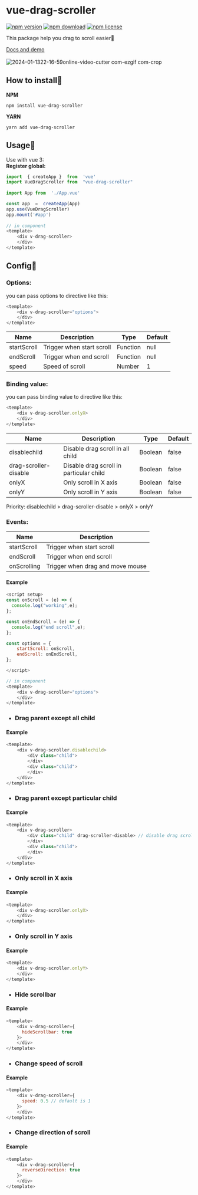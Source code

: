
# vue-drag-scroller
<!-- tag -->
[![npm version](https://img.shields.io/npm/v/vue-drag-scroller.svg)](https://www.npmjs.com/package/vue-drag-scroller)
[![npm download](https://img.shields.io/npm/dm/vue-drag-scroller.svg)](https://www.npmjs.com/package/vue-drag-scroller)
[![npm license](https://img.shields.io/npm/l/vue-drag-scroller.svg)](https://www.npmjs.com/package/vue-drag-scroller)
<!-- endtag -->
This package help you drag to scroll easier🌟 <br>
<!-- add demo https://hinam.site/vue-drag-scroller/ -->
[Docs and demo](https://huynamboz.github.io/docs/vue-drag-scroller/) <br> <br>
![2024-01-1322-16-59online-video-cutter com-ezgif com-crop](https://github.com/huynamboz/vue-drag-scroller/assets/38585889/d4143c76-9240-4163-a444-00bae811a138)

## How to install🔖
**NPM**

    npm install vue-drag-scroller
**YARN**

    yarn add vue-drag-scroller

## Usage🔖

Use with vue 3: <br>
	**Register global:**
```javascript
import  { createApp }  from  'vue'
import VueDragScroller from  "vue-drag-scroller"
       
import App from  './App.vue'

const app  =  createApp(App)
app.use(VueDragScroller)
app.mount('#app')
  
// in component
<template>
	<div v-drag-scroller>
	</div>
</template>
```

## Config🔖
### Options:
you can pass options to directive like this:
```javascript
<template>
    <div v-drag-scroller="options">
    </div>
</template>
```
| Name | Description | Type | Default |
|--|--|--|--|
| startScroll | Trigger when start scroll | Function | null |
| endScroll | Trigger when end scroll | Function | null |
| speed | Speed of scroll | Number | 1 |
### Binding value:
you can pass binding value to directive like this:
```javascript
<template>
    <div v-drag-scroller.onlyX>
    </div>
</template>
```
| Name | Description | Type | Default |
|--|--|--|--|
| disablechild | Disable drag scroll in all child | Boolean | false |
| drag-scroller-disable | Disable drag scroll in particular child | Boolean | false |
| onlyX | Only scroll in X axis | Boolean | false |
| onlyY | Only scroll in Y axis | Boolean | false |

Priority: disablechild > drag-scroller-disable > onlyX > onlyY
### Events:
| Name | Description |
|--|--|
| startScroll | Trigger when start scroll |
| endScroll | Trigger when end scroll |
| onScrolling | Trigger when drag and move mouse |
#### Example
```javascript
<script setup>
const onScroll = (e) => {
  console.log("working",e);
};

const onEndScroll = (e) => {
  console.log("end scroll",e);
};

const options = {
    startScroll: onScroll,
    endScroll: onEndScroll,
};

</script>

// in component 
<template>
    <div v-drag-scroller="options">
    </div>
</template>
```

- ### Drag parent except all child
#### Example
```javascript
<template>
    <div v-drag-scroller.disablechild>
        <div class="child">
        </div>
        <div class="child">
        </div>
    </div>
</template>
```
- ### Drag parent except particular child
#### Example
```javascript
<template>
    <div v-drag-scroller>
        <div class="child" drag-scroller-disable> // disable drag scroll
        </div>
        <div class="child">
        </div>
    </div>
</template>
```
- ### Only scroll in X axis
#### Example
```javascript
<template>
    <div v-drag-scroller.onlyX>
    </div>
</template>
```
- ### Only scroll in Y axis
#### Example
```javascript
<template>
    <div v-drag-scroller.onlyY>
    </div>
</template>
```
- ### Hide scrollbar
#### Example
```javascript
<template>
    <div v-drag-scroller={
      hideScrollbar: true
    }>
    </div>
</template>
```
- ### Change speed of scroll
#### Example
```javascript
<template>
    <div v-drag-scroller={
      speed: 0.5 // default is 1
    }>
    </div>
</template>
```
- ### Change direction of scroll
#### Example
```javascript
<template>
    <div v-drag-scroller={
      reverseDirection: true
    }>
    </div>
</template>
```